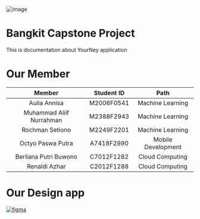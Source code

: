 ![image](https://external-content.duckduckgo.com/iu/?u=http%3A%2F%2Fskilltekno.com%2Fwp-content%2Fuploads%2F2020%2F12%2FPendaftaran-Bangkit-2021-Google-Indonesia-GRATIS-Sertifikasi-Bagi-Mahasiswa-SkillTekno-768x432.png&f=1&nofb=1)
# Bangkit Capstone Project
This is documentation about YourNey application
# Our Member
|            Member           | Student ID |        Path        |
| :-------------------------: | :--------: | :----------------: |
|        Aulia Annisa         | M2006F0541 |  Machine Learning  |
|   Muhammad Aliif Nurrahman  | M2388F2943 |  Machine Learning  |
|       Rochman Setiono       | M2249F2201 |  Machine Learning  |
|      Octyo Paswa Putra      | A7418F2990 | Mobile Development |
|    Berliana Putri Buwono    | C7012F1282 |   Cloud Computing  |
|        Renaldi Azhar        | C2012F1288 |   Cloud Computing  |
# Our Design app
[![figma](https://img.shields.io/badge/Figma-Our%20Design-success)](https://www.figma.com/file/XX8rOGgty7gRRNtktFIL9U/YourNey?node-id=0%3A1)